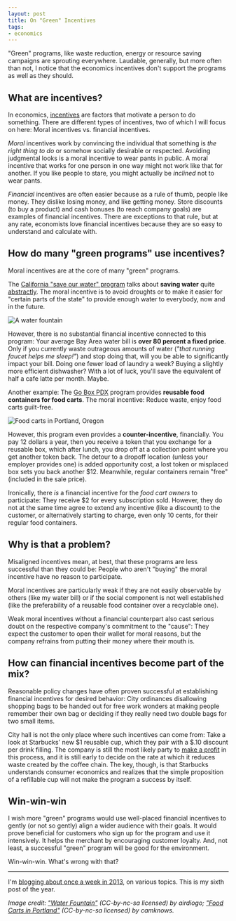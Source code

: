 ```yaml
---
layout: post
title: On "Green" Incentives
tags:
- economics
---
```


"Green" programs, like waste reduction, energy or resource saving campaigns are sprouting everywhere. Laudable, generally, but more often than not, I notice that the economics incentives don't support the programs as well as they should.

## What are incentives?
In economics, [incentives](http://en.wikipedia.org/wiki/Incentive) are factors that motivate a person to do something. There are different types of incentives, two of which I will focus on here: Moral incentives vs. financial incentives.

*Moral* incentives work by convincing the individual that something is *the right thing to do* or somehow socially desirable or respected. Avoiding judgmental looks is a moral incentive to wear pants in public. A moral incentive that works for one person in one way might not work like that for another. If you like people to stare, you might actually be *inclined* not to wear pants.

*Financial* incentives are often easier because as a rule of thumb, people like money. They dislike losing money, and like getting money. Store discounts (to buy a product) and cash bonuses (to reach company goals) are examples of financial incentives. There are exceptions to that rule, but at any rate, economists love financial incentives because they are so easy to understand and calculate with.

## How do many "green programs" use incentives?
Moral incentives are at the core of many "green" programs.

The [California "save our water" program](http://www.saveourh2o.org/) talks about **saving water** quite [abstractly](http://www.saveourh2o.org/node/1). The moral incentive is to avoid droughts or to make it easier for "certain parts of the state" to provide enough water to everybody, now and in the future.

![A water fountain](/media/2013/waterfountain.jpg)

However, there is no substantial financial incentive connected to this program: Your average Bay Area water bill is **over 80 percent a fixed price**. Only if you currently waste outrageous amounts of water (*"that running faucet helps me sleep!"*) and stop doing that, will you be able to significantly impact your bill. Doing one fewer load of laundry a week? Buying a slightly more efficient dishwasher? With a lot of luck, you'll save the equivalent of half a cafe latte per month. Maybe.

Another example: The [Go Box PDX](http://www.goboxpdx.com/) program provides **reusable food containers for food carts**. The moral incentive: Reduce waste, enjoy food carts guilt-free.

![Food carts in Portland, Oregon](/media/2013/foodcarts.jpg)

However, this program even provides a **counter-incentive**, financially. You pay 12 dollars a year, then you receive a token that you exchange for a reusable box, which after lunch, you drop off at a collection point where you get another token back. The detour to a dropoff location (unless your employer provides one) is added opportunity cost, a lost token or misplaced box sets you back another $12. Meanwhile, regular containers remain "free" (included in the sale price).

Ironically, there *is* a financial incentive for the *food cart owners* to participate: They receive $2 for every subscription sold. However, they do not at the same time agree to extend any incentive (like a discount) to the customer, or alternatively starting to charge, even only 10 cents, for their regular food containers.

## Why is that a problem?

Misaligned incentives mean, at best, that these programs are less successful than they could be: People who aren't "buying" the moral incentive have no reason to participate.

Moral incentives are particularly weak if they are not easily observable by others (like my water bill) or if the social component is not well established (like the preferability of a reusable food container over a recyclable one).

Weak moral incentives without a financial counterpart also cast serious doubt on the respective company's commitment to the "cause": They expect the customer to open their wallet for moral reasons, but the company refrains from putting their money where their mouth is.

## How can financial incentives become part of the mix?

Reasonable policy changes have often proven successful at establishing financial incentives for desired behavior: City ordinances disallowing shopping bags to be handed out for free work wonders at making people remember their own bag or deciding if they really need two double bags for two small items.

City hall is not the only place where such incentives can come from: Take a look at Starbucks' new $1 reusable cup, which they pair with a $.10 discount per drink filling. The company is still the most likely party to [make a profit](http://www.forbes.com/sites/caroltice/2013/01/17/how-starbucks-will-make-millions-off-its-new-reusable-cup/) in this process, and it is still early to decide on the rate at which it reduces waste created by the coffee chain. The key, though, is that Starbucks understands consumer economics and realizes that the simple proposition of a refillable cup will not make the program a success by itself.

## Win-win-win

I wish more "green" programs would use well-placed financial incentives to gently (or not so gently) align a wider audience with their goals. It would prove beneficial for customers who sign up for the program and use it intensively. It helps the merchant by encouraging customer loyalty. And, not least, a successful "green" program will be good for the environment.

Win-win-win. What's wrong with that?

---

I'm [blogging about once a week in 2013][challenge], on various topics. This is my sixth post of the year.

[challenge]: /2013/01/07/writing-challenge-accepted/

*Image credit: ["Water Fountain"](https://www.flickr.com/photos/airdiogo/4188182171/) (CC-by-nc-sa licensed) by airdiogo; ["Food Carts in Portland"](https://www.flickr.com/photos/camknows/4595668593/) (CC-by-nc-sa licensed) by camknows.*
